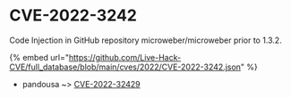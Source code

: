 # CVE-2022-3242

Code Injection in GitHub repository microweber/microweber prior to 1.3.2.

{% embed url="https://github.com/Live-Hack-CVE/full_database/blob/main/cves/2022/CVE-2022-3242.json" %}


* pandousa ~> [CVE-2022-32429](https://zeste.alice-snow.ru/2022/database/cve-2022-3242/cve-2022-32429-pandousa)